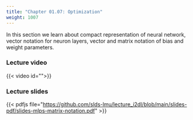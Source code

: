 ```yaml
---
title: "Chapter 01.07: Optimization"
weight: 1007
---
```

In this section we learn about compact representation of neural network, vector notation for neuron layers, vector and matrix notation of bias and weight parameters.

<!--more-->

### Lecture video

{{< video id="">}}

### Lecture slides

{{< pdfjs file="https://github.com/slds-lmu/lecture_i2dl/blob/main/slides-pdf/slides-mlps-matrix-notation.pdf" >}}
